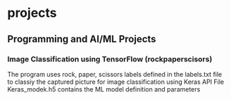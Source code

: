 # projects
## Programming and AI/ML Projects

### Image Classification using TensorFlow (rockpaperscisors)
The program uses rock, paper, scissors labels defined in the labels.txt file to classiy the captured picture for image classification using Keras API
File Keras_modek.h5 contains the ML model definition and parameters

### 
